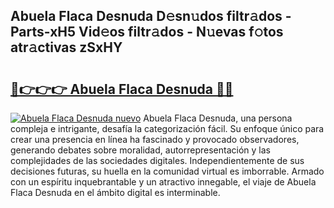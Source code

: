 ## Abuela Flaca Desnuda D𝚎sn𝚞dos filtr𝚊dos - Parts-xH5 Vid𝚎os filtr𝚊dos - N𝚞evas f𝚘tos atr𝚊ctivas zSxHY

# <h2><a href="http://mb12xf3.tromn.icu/?c=Abuela+Flaca+Desnuda">🔗👉👉👉 Abuela Flaca Desnuda 🔗🔗</a></h2>

[![Abuela Flaca Desnuda nuevo](https://i.imgur.com/pEAQMta.gif)](http://mb12xf3.tromn.icu/?c=Abuela+Flaca+Desnuda)
Abuela Flaca Desnuda, una persona compleja e intrigante, desafía la categorización fácil. Su enfoque único para crear una presencia en línea ha fascinado y provocado observadores, generando debates sobre moralidad, autorrepresentación y las complejidades de las sociedades digitales. Independientemente de sus decisiones futuras, su huella en la comunidad virtual es imborrable. Armado con un espíritu inquebrantable y un atractivo innegable, el viaje de Abuela Flaca Desnuda en el ámbito digital es interminable.
